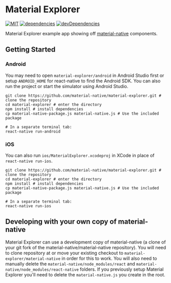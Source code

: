 Material Explorer
=================
[![MIT][license-badge]][license]
[![dependencies][dependencies-badge]][dependencies]
[![devDependencies][devDependencies-badge]][devDependencies]

[license-badge]: https://img.shields.io/npm/l/material-native.svg
[license]: https://github.com/material-native/material-native/blob/master/LICENSE
[dependencies-badge]: https://img.shields.io/david/material-native/material-explorer.svg
[dependencies]: https://david-dm.org/material-native/material-explorer
[devDependencies-badge]: https://img.shields.io/david/dev/material-native/material-explorer.svg
[devDependencies]: https://david-dm.org/material-native/material-explorer?type=dev

Material Explorer example app showing off [material-native](https://github.com/material-native/material-native) components.

## Getting Started
### Android
You may need to open `material-explorer/android` in Android Studio first or setup `ANDROID_HOME` for react-native to find the Android SDK. You can also run the project or start the simulator using Android Studio.

```shell
git clone https://github.com/material-native/material-explorer.git # clone the repository
cd material-explorer # enter the directory
npm install # install dependencies
cp material-native-package.js material-native.js # Use the included package

# In a separate terminal tab:
react-native run-android
```

### iOS
You can also run `ios/MaterialExplorer.xcodeproj` in XCode in place of `react-native run-ios`.

```shell
git clone https://github.com/material-native/material-explorer.git # clone the repository
cd material-explorer # enter the directory
npm install # install dependencies
cp material-native-package.js material-native.js # Use the included package

# In a separate terminal tab:
react-native run-ios
```

## Developing with your own copy of material-native
Material Explorer can use a development copy of material-native (a clone of your git fork of the material-native/material-native repository). You will need to clone repository at or move your existing checkout to `material-explorer/material-native` in order for this to work. You will also need to manually delete the `material-native/node_modules/react` and `material-native/node_modules/react-native` folders. If you previously setup Material Explorer you'll need to delete the `material-native.js` you create in the root.
